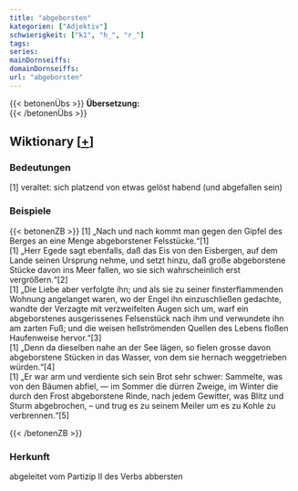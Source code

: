 ```yaml
---
title: "abgeborsten"
kategorien: ["Adjektiv"]
schwierigkeit: ["k1", "h_", "r_"]
tags:
series:
mainDornseiffs:
domainDornseiffs:
url: "abgeborsten"
---
```


{{< betonenÜbs >}}
**Übersetzung:**  
{{< /betonenÜbs >}}

## Wiktionary [[+](https://de.wiktionary.org/wiki/abgeborsten)]

### Bedeutungen
[1] veraltet: sich platzend von etwas gelöst habend (und abgefallen sein)  

### Beispiele
{{< betonenZB >}}
[1] „Nach und nach kommt man gegen den Gipfel des Berges an eine Menge abgeborstener Felsstücke.“[1]  
[1] „Herr Egede sagt ebenfalls, daß das Eis von den Eisbergen, auf dem Lande seinen Ursprung nehme, und setzt hinzu, daß große abgeborstene Stücke davon ins Meer fallen, wo sie sich wahrscheinlich erst vergrößern.“[2]  
[1] „Die Liebe aber verfolgte ihn; und als sie zu seiner finsterflammenden Wohnung angelanget waren, wo der Engel ihn einzuschließen gedachte, wandte der Verzagte mit verzweifelten Augen sich um, warf ein abgeborstenes ausgerissenes Felsenstück nach ihm und verwundete ihn am zarten Fuß; und die weisen hellströmenden Quellen des Lebens floßen Haufenweise hervor.“[3]  
[1] „Denn da dieselben nahe an der See lägen, so fielen grosse davon abgeborstene Stücken in das Wasser, von dem sie hernach weggetrieben würden.“[4]  
[1] „Er war arm und verdiente sich sein Brot sehr schwer: Sammelte, was von den Bäumen abfiel, — im Sommer die dürren Zweige, im Winter die durch den Frost abgeborstene Rinde, nach jedem Gewitter, was Blitz und Sturm abgebrochen, – und trug es zu seinem Meiler um es zu Kohle zu verbrennen.“[5]  

{{< /betonenZB >}}
### Herkunft
abgeleitet vom Partizip II des Verbs abbersten  


